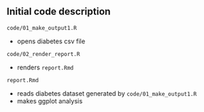 ## Initial code description

`code/01_make_output1.R`

  - opens diabetes csv file
 
`code/02_render_report.R`

  - renders `report.Rmd`

`report.Rmd`

  - reads diabetes dataset generated by `code/01_make_output1.R`
  - makes ggplot analysis
  
  
